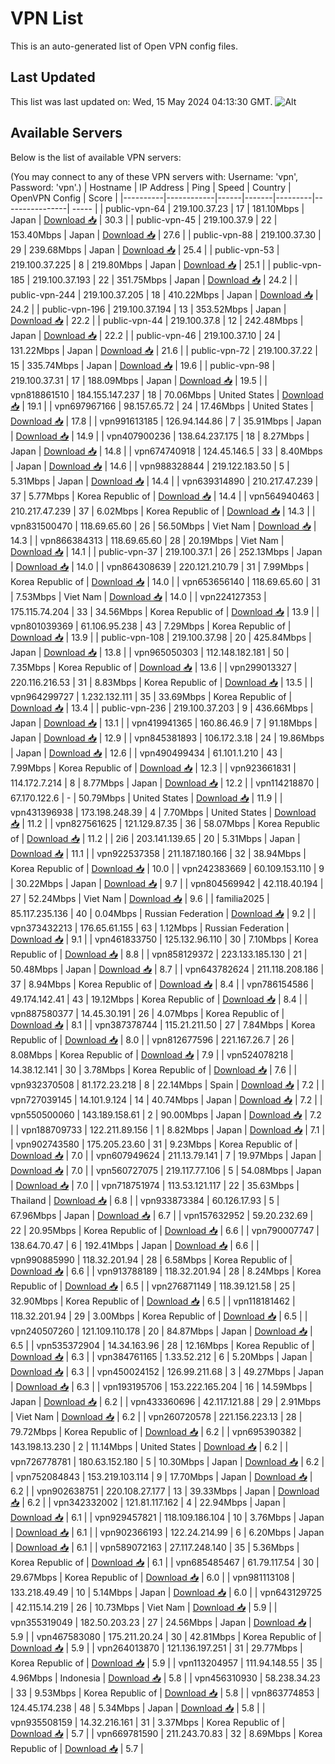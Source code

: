 # VPN List

This is an auto-generated list of Open VPN config files.

## Last Updated

This list was last updated on: Wed, 15 May 2024 04:13:30 GMT.
![Alt](https://repobeats.axiom.co/api/embed/186b98318ef1479477931607c1ad7d823f12451f.svg "Repobeats analytics image")

## Available Servers

Below is the list of available VPN servers:

(You may connect to any of these VPN servers with: Username: 'vpn', Password: 'vpn'.)
| Hostname | IP Address | Ping | Speed | Country | OpenVPN Config | Score |
|----------|------------|------|-------|---------|----------------| ----- |
| public-vpn-64 | 219.100.37.23 | 17 | 181.10Mbps | Japan | [Download 📥](./configs/server_0_JP.ovpn) | 30.3 |
| public-vpn-45 | 219.100.37.9 | 22 | 153.40Mbps | Japan | [Download 📥](./configs/server_1_JP.ovpn) | 27.6 |
| public-vpn-88 | 219.100.37.30 | 29 | 239.68Mbps | Japan | [Download 📥](./configs/server_2_JP.ovpn) | 25.4 |
| public-vpn-53 | 219.100.37.225 | 8 | 219.80Mbps | Japan | [Download 📥](./configs/server_3_JP.ovpn) | 25.1 |
| public-vpn-185 | 219.100.37.193 | 22 | 351.75Mbps | Japan | [Download 📥](./configs/server_4_JP.ovpn) | 24.2 |
| public-vpn-244 | 219.100.37.205 | 18 | 410.22Mbps | Japan | [Download 📥](./configs/server_5_JP.ovpn) | 24.2 |
| public-vpn-196 | 219.100.37.194 | 13 | 353.52Mbps | Japan | [Download 📥](./configs/server_6_JP.ovpn) | 22.2 |
| public-vpn-44 | 219.100.37.8 | 12 | 242.48Mbps | Japan | [Download 📥](./configs/server_7_JP.ovpn) | 22.2 |
| public-vpn-46 | 219.100.37.10 | 24 | 131.22Mbps | Japan | [Download 📥](./configs/server_8_JP.ovpn) | 21.6 |
| public-vpn-72 | 219.100.37.22 | 15 | 335.74Mbps | Japan | [Download 📥](./configs/server_9_JP.ovpn) | 19.6 |
| public-vpn-98 | 219.100.37.31 | 17 | 188.09Mbps | Japan | [Download 📥](./configs/server_10_JP.ovpn) | 19.5 |
| vpn818861510 | 184.155.147.237 | 18 | 70.06Mbps | United States | [Download 📥](./configs/server_11_US.ovpn) | 19.1 |
| vpn697967166 | 98.157.65.72 | 24 | 17.46Mbps | United States | [Download 📥](./configs/server_12_US.ovpn) | 17.8 |
| vpn991613185 | 126.94.144.86 | 7 | 35.91Mbps | Japan | [Download 📥](./configs/server_13_JP.ovpn) | 14.9 |
| vpn407900236 | 138.64.237.175 | 18 | 8.27Mbps | Japan | [Download 📥](./configs/server_14_JP.ovpn) | 14.8 |
| vpn674740918 | 124.45.146.5 | 33 | 8.40Mbps | Japan | [Download 📥](./configs/server_15_JP.ovpn) | 14.6 |
| vpn988328844 | 219.122.183.50 | 5 | 5.31Mbps | Japan | [Download 📥](./configs/server_16_JP.ovpn) | 14.4 |
| vpn639314890 | 210.217.47.239 | 37 | 5.77Mbps | Korea Republic of | [Download 📥](./configs/server_17_KR.ovpn) | 14.4 |
| vpn564940463 | 210.217.47.239 | 37 | 6.02Mbps | Korea Republic of | [Download 📥](./configs/server_18_KR.ovpn) | 14.3 |
| vpn831500470 | 118.69.65.60 | 26 | 56.50Mbps | Viet Nam | [Download 📥](./configs/server_19_VN.ovpn) | 14.3 |
| vpn866384313 | 118.69.65.60 | 28 | 20.19Mbps | Viet Nam | [Download 📥](./configs/server_20_VN.ovpn) | 14.1 |
| public-vpn-37 | 219.100.37.1 | 26 | 252.13Mbps | Japan | [Download 📥](./configs/server_21_JP.ovpn) | 14.0 |
| vpn864308639 | 220.121.210.79 | 31 | 7.99Mbps | Korea Republic of | [Download 📥](./configs/server_22_KR.ovpn) | 14.0 |
| vpn653656140 | 118.69.65.60 | 31 | 7.53Mbps | Viet Nam | [Download 📥](./configs/server_23_VN.ovpn) | 14.0 |
| vpn224127353 | 175.115.74.204 | 33 | 34.56Mbps | Korea Republic of | [Download 📥](./configs/server_24_KR.ovpn) | 13.9 |
| vpn801039369 | 61.106.95.238 | 43 | 7.29Mbps | Korea Republic of | [Download 📥](./configs/server_25_KR.ovpn) | 13.9 |
| public-vpn-108 | 219.100.37.98 | 20 | 425.84Mbps | Japan | [Download 📥](./configs/server_26_JP.ovpn) | 13.8 |
| vpn965050303 | 112.148.182.181 | 50 | 7.35Mbps | Korea Republic of | [Download 📥](./configs/server_27_KR.ovpn) | 13.6 |
| vpn299013327 | 220.116.216.53 | 31 | 8.83Mbps | Korea Republic of | [Download 📥](./configs/server_28_KR.ovpn) | 13.5 |
| vpn964299727 | 1.232.132.111 | 35 | 33.69Mbps | Korea Republic of | [Download 📥](./configs/server_29_KR.ovpn) | 13.4 |
| public-vpn-236 | 219.100.37.203 | 9 | 436.66Mbps | Japan | [Download 📥](./configs/server_30_JP.ovpn) | 13.1 |
| vpn419941365 | 160.86.46.9 | 7 | 91.18Mbps | Japan | [Download 📥](./configs/server_31_JP.ovpn) | 12.9 |
| vpn845381893 | 106.172.3.18 | 24 | 19.86Mbps | Japan | [Download 📥](./configs/server_32_JP.ovpn) | 12.6 |
| vpn490499434 | 61.101.1.210 | 43 | 7.99Mbps | Korea Republic of | [Download 📥](./configs/server_33_KR.ovpn) | 12.3 |
| vpn923661831 | 114.172.7.214 | 8 | 8.77Mbps | Japan | [Download 📥](./configs/server_34_JP.ovpn) | 12.2 |
| vpn114218870 | 67.170.122.6 | - | 50.79Mbps | United States | [Download 📥](./configs/server_35_US.ovpn) | 11.9 |
| vpn431396938 | 173.198.248.39 | 4 | 7.70Mbps | United States | [Download 📥](./configs/server_36_US.ovpn) | 11.2 |
| vpn827561625 | 121.129.87.35 | 36 | 58.07Mbps | Korea Republic of | [Download 📥](./configs/server_37_KR.ovpn) | 11.2 |
| 2i6 | 203.141.139.65 | 20 | 5.31Mbps | Japan | [Download 📥](./configs/server_38_JP.ovpn) | 11.1 |
| vpn922537358 | 211.187.180.166 | 32 | 38.94Mbps | Korea Republic of | [Download 📥](./configs/server_39_KR.ovpn) | 10.0 |
| vpn242383669 | 60.109.153.110 | 9 | 30.22Mbps | Japan | [Download 📥](./configs/server_40_JP.ovpn) | 9.7 |
| vpn804569942 | 42.118.40.194 | 27 | 52.24Mbps | Viet Nam | [Download 📥](./configs/server_41_VN.ovpn) | 9.6 |
| familia2025 | 85.117.235.136 | 40 | 0.04Mbps | Russian Federation | [Download 📥](./configs/server_42_RU.ovpn) | 9.2 |
| vpn373432213 | 176.65.61.155 | 63 | 1.12Mbps | Russian Federation | [Download 📥](./configs/server_43_RU.ovpn) | 9.1 |
| vpn461833750 | 125.132.96.110 | 30 | 7.10Mbps | Korea Republic of | [Download 📥](./configs/server_44_KR.ovpn) | 8.8 |
| vpn858129372 | 223.133.185.130 | 21 | 50.48Mbps | Japan | [Download 📥](./configs/server_45_JP.ovpn) | 8.7 |
| vpn643782624 | 211.118.208.186 | 37 | 8.94Mbps | Korea Republic of | [Download 📥](./configs/server_46_KR.ovpn) | 8.4 |
| vpn786154586 | 49.174.142.41 | 43 | 19.12Mbps | Korea Republic of | [Download 📥](./configs/server_47_KR.ovpn) | 8.4 |
| vpn887580377 | 14.45.30.191 | 26 | 4.07Mbps | Korea Republic of | [Download 📥](./configs/server_48_KR.ovpn) | 8.1 |
| vpn387378744 | 115.21.211.50 | 27 | 7.84Mbps | Korea Republic of | [Download 📥](./configs/server_49_KR.ovpn) | 8.0 |
| vpn812677596 | 221.167.26.7 | 26 | 8.08Mbps | Korea Republic of | [Download 📥](./configs/server_50_KR.ovpn) | 7.9 |
| vpn524078218 | 14.38.12.141 | 30 | 3.78Mbps | Korea Republic of | [Download 📥](./configs/server_51_KR.ovpn) | 7.6 |
| vpn932370508 | 81.172.23.218 | 8 | 22.14Mbps | Spain | [Download 📥](./configs/server_52_ES.ovpn) | 7.2 |
| vpn727039145 | 14.101.9.124 | 14 | 40.74Mbps | Japan | [Download 📥](./configs/server_53_JP.ovpn) | 7.2 |
| vpn550500060 | 143.189.158.61 | 2 | 90.00Mbps | Japan | [Download 📥](./configs/server_54_JP.ovpn) | 7.2 |
| vpn188709733 | 122.211.89.156 | 1 | 8.82Mbps | Japan | [Download 📥](./configs/server_55_JP.ovpn) | 7.1 |
| vpn902743580 | 175.205.23.60 | 31 | 9.23Mbps | Korea Republic of | [Download 📥](./configs/server_56_KR.ovpn) | 7.0 |
| vpn607949624 | 211.13.79.141 | 7 | 19.97Mbps | Japan | [Download 📥](./configs/server_57_JP.ovpn) | 7.0 |
| vpn560727075 | 219.117.77.106 | 5 | 54.08Mbps | Japan | [Download 📥](./configs/server_58_JP.ovpn) | 7.0 |
| vpn718751974 | 113.53.121.117 | 22 | 35.63Mbps | Thailand | [Download 📥](./configs/server_59_TH.ovpn) | 6.8 |
| vpn933873384 | 60.126.17.93 | 5 | 67.96Mbps | Japan | [Download 📥](./configs/server_60_JP.ovpn) | 6.7 |
| vpn157632952 | 59.20.232.69 | 22 | 20.95Mbps | Korea Republic of | [Download 📥](./configs/server_61_KR.ovpn) | 6.6 |
| vpn790007747 | 138.64.70.47 | 6 | 192.41Mbps | Japan | [Download 📥](./configs/server_62_JP.ovpn) | 6.6 |
| vpn990885990 | 118.32.201.94 | 28 | 6.58Mbps | Korea Republic of | [Download 📥](./configs/server_63_KR.ovpn) | 6.6 |
| vpn913788189 | 118.32.201.94 | 28 | 8.24Mbps | Korea Republic of | [Download 📥](./configs/server_64_KR.ovpn) | 6.5 |
| vpn276871149 | 118.39.121.58 | 25 | 32.90Mbps | Korea Republic of | [Download 📥](./configs/server_65_KR.ovpn) | 6.5 |
| vpn118181462 | 118.32.201.94 | 29 | 3.00Mbps | Korea Republic of | [Download 📥](./configs/server_66_KR.ovpn) | 6.5 |
| vpn240507260 | 121.109.110.178 | 20 | 84.87Mbps | Japan | [Download 📥](./configs/server_67_JP.ovpn) | 6.5 |
| vpn535372904 | 14.34.163.96 | 28 | 12.16Mbps | Korea Republic of | [Download 📥](./configs/server_68_KR.ovpn) | 6.3 |
| vpn384761165 | 1.33.52.212 | 6 | 5.20Mbps | Japan | [Download 📥](./configs/server_69_JP.ovpn) | 6.3 |
| vpn450024152 | 126.99.211.68 | 3 | 49.27Mbps | Japan | [Download 📥](./configs/server_70_JP.ovpn) | 6.3 |
| vpn193195706 | 153.222.165.204 | 16 | 14.59Mbps | Japan | [Download 📥](./configs/server_71_JP.ovpn) | 6.2 |
| vpn433360696 | 42.117.121.88 | 29 | 2.91Mbps | Viet Nam | [Download 📥](./configs/server_72_VN.ovpn) | 6.2 |
| vpn260720578 | 221.156.223.13 | 28 | 79.72Mbps | Korea Republic of | [Download 📥](./configs/server_73_KR.ovpn) | 6.2 |
| vpn695390382 | 143.198.13.230 | 2 | 11.14Mbps | United States | [Download 📥](./configs/server_74_US.ovpn) | 6.2 |
| vpn726778781 | 180.63.152.180 | 5 | 10.30Mbps | Japan | [Download 📥](./configs/server_75_JP.ovpn) | 6.2 |
| vpn752084843 | 153.219.103.114 | 9 | 17.70Mbps | Japan | [Download 📥](./configs/server_76_JP.ovpn) | 6.2 |
| vpn902638751 | 220.108.27.177 | 13 | 39.33Mbps | Japan | [Download 📥](./configs/server_77_JP.ovpn) | 6.2 |
| vpn342332002 | 121.81.117.162 | 4 | 22.94Mbps | Japan | [Download 📥](./configs/server_78_JP.ovpn) | 6.1 |
| vpn929457821 | 118.109.186.104 | 10 | 3.76Mbps | Japan | [Download 📥](./configs/server_79_JP.ovpn) | 6.1 |
| vpn902366193 | 122.24.214.99 | 6 | 6.20Mbps | Japan | [Download 📥](./configs/server_80_JP.ovpn) | 6.1 |
| vpn589072163 | 27.117.248.140 | 35 | 5.36Mbps | Korea Republic of | [Download 📥](./configs/server_81_KR.ovpn) | 6.1 |
| vpn685485467 | 61.79.117.54 | 30 | 29.67Mbps | Korea Republic of | [Download 📥](./configs/server_82_KR.ovpn) | 6.0 |
| vpn981113108 | 133.218.49.49 | 10 | 5.14Mbps | Japan | [Download 📥](./configs/server_83_JP.ovpn) | 6.0 |
| vpn643129725 | 42.115.14.219 | 26 | 10.73Mbps | Viet Nam | [Download 📥](./configs/server_84_VN.ovpn) | 5.9 |
| vpn355319049 | 182.50.203.23 | 27 | 24.56Mbps | Japan | [Download 📥](./configs/server_85_JP.ovpn) | 5.9 |
| vpn467583080 | 175.211.20.24 | 30 | 42.81Mbps | Korea Republic of | [Download 📥](./configs/server_86_KR.ovpn) | 5.9 |
| vpn264013870 | 121.136.197.251 | 31 | 29.77Mbps | Korea Republic of | [Download 📥](./configs/server_87_KR.ovpn) | 5.9 |
| vpn113204957 | 111.94.148.55 | 35 | 4.96Mbps | Indonesia | [Download 📥](./configs/server_88_ID.ovpn) | 5.8 |
| vpn456310930 | 58.238.34.23 | 33 | 9.53Mbps | Korea Republic of | [Download 📥](./configs/server_89_KR.ovpn) | 5.8 |
| vpn863774853 | 124.45.174.238 | 48 | 5.34Mbps | Japan | [Download 📥](./configs/server_90_JP.ovpn) | 5.8 |
| vpn935508159 | 14.32.216.161 | 31 | 3.37Mbps | Korea Republic of | [Download 📥](./configs/server_91_KR.ovpn) | 5.7 |
| vpn669781590 | 211.243.70.83 | 32 | 8.69Mbps | Korea Republic of | [Download 📥](./configs/server_92_KR.ovpn) | 5.7 |
